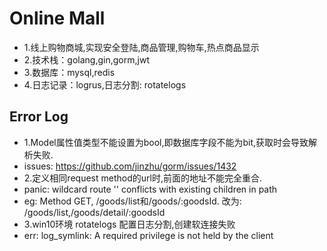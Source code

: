 # Online Mall
* 1.线上购物商城,实现安全登陆,商品管理,购物车,热点商品显示
* 2.技术栈：golang,gin,gorm,jwt
* 3.数据库：mysql,redis
* 4.日志记录：logrus,日志分割: rotatelogs



## Error Log
* 1.Model属性值类型不能设置为bool,即数据库字段不能为bit,获取时会导致解析失败. 
* issues: https://github.com/jinzhu/gorm/issues/1432
* 2.定义相同request method的url时,前面的地址不能完全重合. 
* panic: wildcard route '' conflicts with existing children in path
* eg: Method GET, /goods/list和/goods/:goodsId. 改为: /goods/list,/goods/detail/:goodsId
* 3.win10环境 rotatelogs 配置日志分割,创建软连接失败
* err: log_symlink: A required privilege is not held by the client